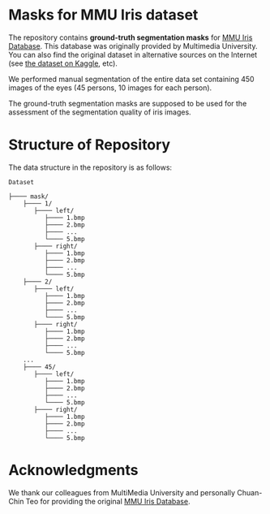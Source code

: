 # Masks for MMU Iris dataset

The repository contains **ground-truth segmentation masks** for [MMU Iris Database](http://pesonna.mmu.edu.my/ccteo/). This database was originally provided by Multimedia University. You can also find the original dataset in alternative sources on the Internet (see [the dataset on Kaggle](https://www.kaggle.com/naureenmohammad/mmu-iris-dataset), etc).

We performed manual segmentation of the entire data set containing 450 images of the eyes (45 persons, 10 images for each person). 

The ground-truth segmentation masks are supposed to be used for the assessment of the segmentation quality of iris images.

# Structure of Repository

The data structure in the repository is as follows:

`Dataset` 
```         
├──── mask/
    ├──── 1/
       ├──── left/
          ├──── 1.bmp
          ├──── 2.bmp
          ├──── ...
          └──── 5.bmp
       ├──── right/
          ├──── 1.bmp
          ├──── 2.bmp
          ├──── ...
          └──── 5.bmp
    ├──── 2/
       ├──── left/
          ├──── 1.bmp
          ├──── 2.bmp
          ├──── ...
          └──── 5.bmp
       ├──── right/
          ├──── 1.bmp
          ├──── 2.bmp
          ├──── ...
          └──── 5.bmp
    ...
    ├──── 45/
       ├──── left/
          ├──── 1.bmp
          ├──── 2.bmp
          ├──── ...
          └──── 5.bmp
       ├──── right/
          ├──── 1.bmp
          ├──── 2.bmp
          ├──── ...
          └──── 5.bmp
```


# Acknowledgments

We thank our colleagues from MultiMedia University and personally Chuan-Chin Teo for providing the original [MMU Iris Database](http://pesonna.mmu.edu.my/ccteo/).


